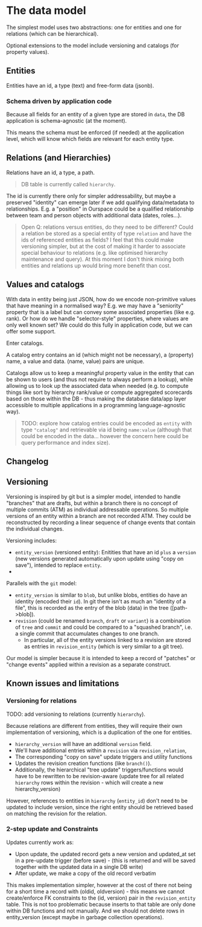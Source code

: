 # The data model

The simplest model uses two abstractions: one for entities and one for relations (which can be hierarchical).

Optional extensions to the model include versioning and catalogs (for property values).

## Entities

Entities have an id, a type (text) and free-form data (jsonb).

### Schema driven by application code

Because all fields for an entity of a given type are stored in `data`, the DB application is schema-agnostic (at the moment).

This means the schema must be enforced (if needed) at the application level, which will know which fields are relevant for each entity type.

## Relations (and Hierarchies)

Relations have an id, a type, a path.

> DB table is currently called `hierarchy`.

The id is currently there only for simpler addressability, but maybe a preserved "identity" can emerge later if we add qualifying data/metadata to relationships. E.g. a "position" in Ourspace could be a qualified relationship between team and person objects with additional data (dates, roles...).

> Open Q: relations versus entities, do they need to be different?
> Could a relation be stored as a special entity of type `relation` and have the ids of referenced entities as fields?
> I feel that this could make versioning simpler, but at the cost of making it harder to associate special behaviour to relations (e.g. like optimised hierarchy maintenance and query).
> At this moment I don't think mixing both entities and relations up would bring more benefit than cost.

## Values and catalogs

With data in entity being just JSON, how do we encode non-primitive values that have meaning in a normalised way? E.g. we may have a "seniority" property that is a label but can convey some associated properties (like e.g. rank). Or how do we handle "selector-style" properties, where values are only well known set? We could do this fully in application code, but we can offer some support.

Enter catalogs.

A catalog entry contains an id (which might not be necessary), a (property) name, a value and data. (name, value) pairs are unique.

Catalogs allow us to keep a meaningful property value in the entity that can be shown to users (and thus not require to always perform a lookup), while allowing us to look up the associated data when needed (e.g. to compute things like sort by hierarchy rank/value or compute aggregated scorecards based on those within the DB - thus making the database data/app layer accessible to multiple applications in a programming language-agnostic way).

> TODO: explore how catalog entries could be encoded as `entity` with type `"catalog"` and retrievable via id being `name:value` (although that could be encoded in the data... however the concern here could be query performance and index size).

## Changelog

## Versioning

Versioning is inspired by git but is a simpler model, intended to handle "branches" that are drafts, but within a branch there is no concept of multiple commits (ATM) as individual addressable operations. So multiple versions of an entity within a branch are not recorded ATM. They could be reconstructed by recording a linear sequence of change events that contain the individual changes.

Versioning includes:

- `entity_version` (versioned entity): Enitities that have an id `plus` a `version` (new versions generated automatically upon update using "copy on save"), intended to replace `entity`.
-

Parallels with the `git` model:

- `entity_version` is similar to `blob`, but unlike blobs, entities do have an identity (encoded their `id`). In git there isn't as much an "identity of a file", this is recorded as the entry of the blob (data) in the tree ([path->blob]).
- `revision` (could be renamed `branch`, `draft` or `variant`) is a combination of `tree` and `commit` and could be compared to a "squashed branch", i.e. a single commit that accumulates changes to one branch.
  - In particular, all of the entity versions linked to a revision are stored as entries in `revision_entity` (which is very similar to a git tree).

Our model is simpler because it is intended to keep a record of "patches" or "change events" applied within a revision as a separate construct.

## Known issues and limitations

### Versioning for relations

TODO: add versioning to relations (currently `hierarchy`).

Because relations are different from entities, they will require their own implementation of versioning, which is a duplication of the one for entities.

- `hierarchy_version` will have an additional `version` field.
- We'll have additional entries within a `revision` via `revision_relation`,
- The corresponding "copy on save" update triggers and utility functions
- Updates the revision creation functions (like `branch()`).
- Additionally, the hierarchical "tree update" triggers/functions would have to be rewritten to be revision-aware (update tree for all related `hierarchy` rows within the revision - which will create a new hierarchy_version)

However, references to entities in `hierarchy` (`entity_id`) don't need to be updated to include version, since the right entity should be retrieved based on matching the revision for the relation.

### 2-step update and Constraints

Updates currently work as:

- Upon update, the updated record gets a new version and updated_at set in a pre-update trigger (before save) - (this is returned and will be saved together with the updated data in a single DB write)
- After update, we make a copy of the old record verbatim

This makes implementation simpler, however at the cost of there not being for a short time a record with (oldid, oldversion) - this means we cannot create/enforce FK constraints to the (id, version) pair in the `revision_entity` table. This is not too problematic because inserts to that table are only done within DB functions and not manually. And we should not delete rows in entity_version (except maybe in garbage collection operations).
